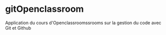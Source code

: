 # gitOpenclassroom
Application du cours d'Openclassroomssrooms sur la gestion du code avec Git et Github
